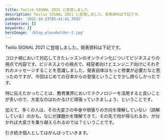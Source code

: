 ```yaml
---
title: Twilio SIGNAL 2021 に登壇しました
description: Twilio SIGNAL 2021 に登壇しました。発表資料は下記です。
pubDate: '2021-10-23T05:41:41.359Z'
categories: []
keywords: []
heroImage: '/blog-placeholder-2.jpg'
---
```


Twilio SIGNAL 2021 に登壇しました。発表資料は下記です。

コロナ禍において対応してきたレッスンのオンライン化についてビジネスよりの視点で内容です。ビジネスよりの視点で、経営者向けとエンジニア向けにそれぞれのメッセージすることを意識しました。発表自体はもっと修業が必要だなと思ったのですが、今回はじめての日本からの登壇ということで少し誇らしかったです。

特に伝えたかったことは、教育業界においてテクノロジーを活用すると良いことが多いので、大変なのはわかるけど頑張っていきましょう、ということです。

加えて、多くの人は、その大変さの中身や頑張りの方向を理解していない（誤解している）のかも。なにが課題かを理解できて、その先で何が得られるか、が分かれば大変さを乗り越えられるのでは？ということです。

引き続き個人としてはがんばっていきます。